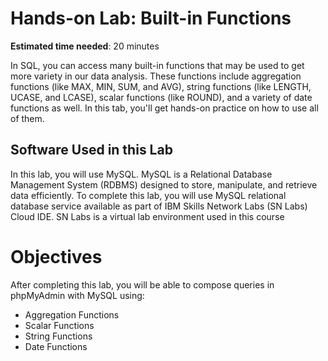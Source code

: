 # Hands-on Lab: Built-in Functions
**Estimated time needed**: 20 minutes

In SQL, you can access many built-in functions that may be used to get more variety in our data analysis. These functions include aggregation functions (like MAX, MIN, SUM, and AVG), string functions (like LENGTH, UCASE, and LCASE), scalar functions (like ROUND), and a variety of date functions as well. In this tab, you'll get hands-on practice on how to use all of them.

## Software Used in this Lab
In this lab, you will use MySQL. MySQL is a Relational Database Management System (RDBMS) designed to store, manipulate, and retrieve data efficiently.
To complete this lab, you will use MySQL relational database service available as part of IBM Skills Network Labs (SN Labs) Cloud IDE. SN Labs is a virtual lab environment used in this course

# Objectives
After completing this lab, you will be able to compose queries in phpMyAdmin with MySQL using:

- Aggregation Functions
- Scalar Functions
- String Functions
- Date Functions
